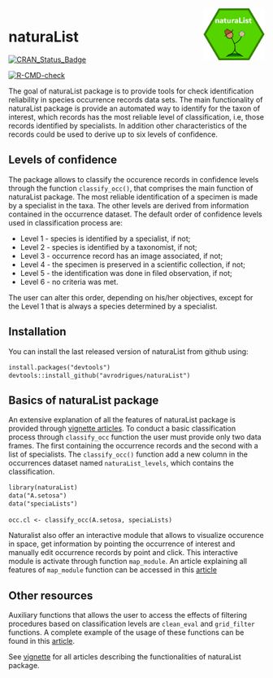 <img src="man/figures/naturaList_logo_size2.png" alt="naturaList logo" width="120px" align="right"/>
  
  # naturaList
  
  <!-- badges: start -->
  
  [![CRAN\_Status\_Badge](https://www.r-pkg.org/badges/version/naturaList)](https://cran.r-project.org/package=naturaList)

[![R-CMD-check](https://github.com/avrodrigues/naturaList/workflows/R-CMD-check/badge.svg)](https://github.com/avrodrigues/naturaList/actions)

<!-- badges: end -->
  
  The goal of naturaList package is to provide tools for check identification reliability in species occurrence records data sets. The main functionality of naturaList package is provide an automated way to identify for the taxon of interest, which records has the most reliable level of classification, i.e, those records identified by specialists. In addition other characteristics of the records could be used to derive up to six levels of confidence.

## Levels of confidence

The package allows to classify the occurence records in confidence levels through the function `classify_occ()`, that comprises the main function of naturaList package. The most reliable identification of a specimen is made by a specialist in the taxa. The other levels are derived from information contained in the occurrence dataset. The default order of confidence levels used in classification process are:
  
  -   Level 1 - species is identified by a specialist, if not;
-   Level 2 - species is identified by a taxonomist, if not;
-   Level 3 - occurrence record has an image associated, if not;
-   Level 4 - the specimen is preserved in a scientific collection, if not;
-   Level 5 - the identification was done in filed observation, if not;
-   Level 6 - no criteria was met.

The user can alter this order, depending on his/her objectives, except for the Level 1 that is always a species determined by a specialist.

## Installation

You can install the last released version of naturaList from github using:
  
  ``` {.r}
install.packages("devtools")
devtools::install_github("avrodrigues/naturaList")
```

## Basics of naturaList package 

An extensive explanation of all the features of naturaList package is provided through [vignette articles](https://avrodrigues.github.io/naturaList/articles/natutaList_vignette.html). To conduct a basic classification process through `classify_occ` function the user must provide only two data frames. The first containing the occurrence records and the second with a list of specialists. The `classify_occ()` function add a new column in the occurrences dataset named `naturaList_levels`, which contains the classification.

``` {.r}
library(naturaList)
data("A.setosa")
data("speciaLists")

occ.cl <- classify_occ(A.setosa, speciaLists)
```

Naturalist also offer an interactive module that allows to visualize occurence in space, get information by pointing the occurrence of interest and manually edit occurrence records by point and click. This interactive module is activate through function `map_module`. An article explaining all features of `map_module` function can be accessed in this [article](https://avrodrigues.github.io/naturaList/articles/map_module_vignette.html)

## Other resources

Auxiliary functions that allows the user to access the effects of filtering procedures based on classification levels are `clean_eval` and `grid_filter` functions. A complete example of the usage of these functions can be found in this [article](https://avrodrigues.github.io/naturaList/articles/clean_eval_vignette.html).

See [vignette](https://avrodrigues.github.io/naturaList/articles/natutaList_vignette.html) for all articles describing the functionalities of naturaList package.
